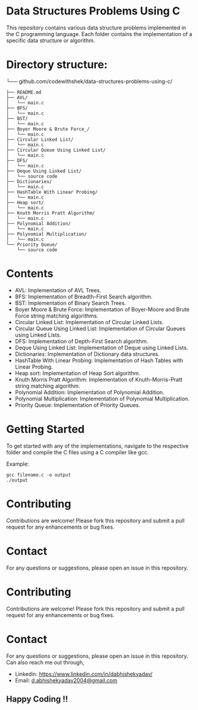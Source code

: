 # Data Structures Problems Using C

This repository contains various data structure problems implemented in the C programming language. Each folder contains the implementation of a specific data structure or algorithm.

# Directory structure:
└── github.com/codewithshek/data-structures-problems-using-c/

    ├── README.md
    ├── AVL/
    │   └── main.c
    ├── BFS/
    │   └── main.c
    ├── BST/
    │   └── main.c
    ├── Boyer Moore & Brute Force_/
    │   └── main.c
    ├── Circular Linked List/
    │   └── main.c
    ├── Circular Queue Using Linked List/
    │   └── main.c
    ├── DFS/
    │   └── main.c
    ├── Deque Using Linked List/
    │   └── source code
    ├── Dictionaries/
    │   └── main.c
    ├── HashTable With Linear Probing/
    │   └── main.c
    ├── Heap sort/
    │   └── main.c
    ├── Knuth Morris Pratt Algorithm/
    │   └── main.c
    ├── Polynomial Addition/
    │   └── main.c
    ├── Polynomial Multiplication/
    │   └── main.c
    └── Priority Queue/
        └── source code

# Contents
* AVL: Implementation of AVL Trees.
* BFS: Implementation of Breadth-First Search algorithm.
* BST: Implementation of Binary Search Trees.
* Boyer Moore & Brute Force: Implementation of Boyer-Moore and Brute Force string matching algorithms.
* Circular Linked List: Implementation of Circular Linked Lists.
* Circular Queue Using Linked List: Implementation of Circular Queues using Linked Lists.
* DFS: Implementation of Depth-First Search algorithm.
* Deque Using Linked List: Implementation of Deque using Linked Lists.
* Dictionaries: Implementation of Dictionary data structures.
* HashTable With Linear Probing: Implementation of Hash Tables with Linear Probing.
* Heap sort: Implementation of Heap Sort algorithm.
* Knuth Morris Pratt Algorithm: Implementation of Knuth-Morris-Pratt string matching algorithm.
* Polynomial Addition: Implementation of Polynomial Addition.
* Polynomial Multiplication: Implementation of Polynomial Multiplication.
* Priority Queue: Implementation of Priority Queues.

# Getting Started
To get started with any of the implementations, navigate to the respective folder and compile the C files using a C compiler like gcc.

Example:
```
gcc filename.c -o output
./output
```
# Contributing
Contributions are welcome! Please fork this repository and submit a pull request for any enhancements or bug fixes.

# Contact
For any questions or suggestions, please open an issue in this repository.
# Contributing
Contributions are welcome! Please fork this repository and submit a pull request for any enhancements or bug fixes.

# Contact
For any questions or suggestions, please open an issue in this repository.
Can also reach me out through,
* Linkedin: https://www.linkedin.com/in/dabhishekyadav/
* Email: d.abhishekyadav2004@gmail.com

## Happy Coding !!
